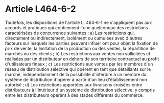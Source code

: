 # Article L464-6-2

Toutefois, les dispositions de l'article L. 464-6-1 ne s'appliquent pas aux accords et pratiques qui contiennent l'une quelconque des restrictions caractérisées de concurrence suivantes :   a) Les restrictions qui, directement ou indirectement, isolément ou cumulées avec d'autres facteurs sur lesquels les parties peuvent influer ont pour objet la fixation de prix de vente, la limitation de la production ou des ventes, la répartition de marchés ou des clients ;   b) Les restrictions aux ventes non sollicitées et réalisées par un distributeur en dehors de son territoire contractuel au profit d'utilisateurs finaux ;   c) Les restrictions aux ventes par les membres d'un réseau de distribution sélective qui opèrent en tant que détaillants sur le marché, indépendamment de la possibilité d'interdire à un membre du système de distribution d'opérer à partir d'un lieu d'établissement non autorisé ;   d) Les restrictions apportées aux livraisons croisées entre distributeurs à l'intérieur d'un système de distribution sélective, y compris entre les distributeurs opérant à des stades différents du commerce.